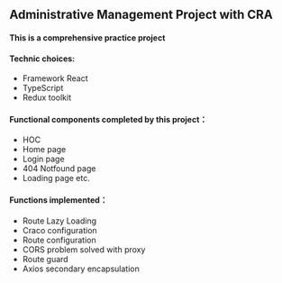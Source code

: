 ## Administrative Management Project with CRA

#### This is a comprehensive practice project

#### Technic choices:
- Framework React
- TypeScript
- Redux toolkit

#### Functional components completed by this project：
- HOC
- Home page
- Login page
- 404 Notfound page
- Loading page etc.

#### Functions implemented：
- Route Lazy Loading
- Craco configuration
- Route configuration
- CORS problem solved with proxy
- Route guard
- Axios secondary encapsulation
